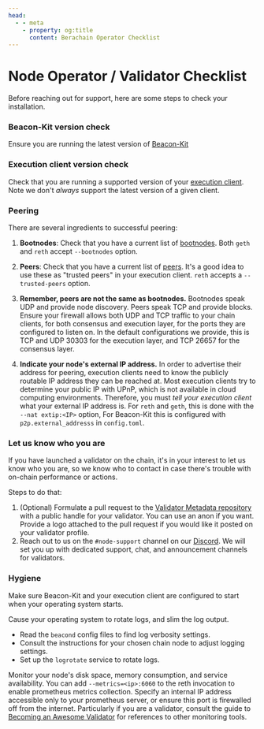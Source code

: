 ```yaml
---
head:
  - - meta
    - property: og:title
      content: Berachain Operator Checklist
---
```


# Node Operator / Validator Checklist

Before reaching out for support, here are some steps to check your installation.

### Beacon-Kit version check
Ensure you are running the latest version of [Beacon-Kit](https://github.com/berachain/beacon-kit) 

### Execution client version check
Check that you are running a supported version of your [execution client](/nodes/evm-execution). Note we don't _always_ support the latest version of a given client.

### Peering

There are several ingredients to successful peering:
1. **Bootnodes**: Check that you have a current list of [bootnodes](https://github.com/berachain/beacon-kit/blob/main/testing/networks/80094/el-bootnodes.txt).  Both `geth` and `reth` accept `--bootnodes` option.
2. **Peers**: Check that you have a current list of [peers](https://github.com/berachain/beacon-kit/blob/main/testing/networks/80094/el-peers.txt). It's a good idea to use these as "trusted peers" in your execution client.  `reth` accepts a `--trusted-peers` option.
3. **Remember, peers are not the same as bootnodes.**  Bootnodes speak UDP and provide node discovery. Peers speak TCP and provide blocks.  Ensure your firewall allows both UDP and TCP traffic to your chain clients, for both consensus and execution layer, for the ports they are configured to listen on. In the default configurations we provide, this is TCP and UDP 30303 for the execution layer, and TCP 26657 for the consensus layer.

4. **Indicate your node's external IP address.**  In order to advertise their address for peering, execution clients need to know the publicly routable IP address they can be reached at.  Most execution clients try to determine your public IP with UPnP, which is not available in cloud computing environments. Therefore, you must _tell your execution client_ what your external IP address is. For `reth` and `geth`, this is  done with the `--nat extip:<IP>` option, For Beacon-Kit this is configured with `p2p.external_addresss` in `config.toml`.

### Let us know who you are

If you have launched a validator on the chain, it's in your interest to let us know who you are, so we know who to contact in case there's trouble with on-chain performance or actions.

Steps to do that:
1. (Optional) Formulate a pull request to the [Validator Metadata repository](https://github.com/berachain/metadata) with a public handle for your validator. You can use an anon if you want.  Provide a logo attached to the pull request if you would like it posted on your validator profile.
2. Reach out to us on the `#node-support` channel on our [Discord](https://github.com/berachain). We will set you up with dedicated support, chat, and announcement channels for validators.


### Hygiene

Make sure Beacon-Kit and your execution client are configured to start when your operating system starts. 

Cause your operating system to rotate logs, and slim the log output.
   - Read the `beacond` config files to find log verbosity settings.
   - Consult the instructions for your chosen chain node to adjust logging settings.
   - Set up the `logrotate` service to rotate logs.

Monitor your node's disk space, memory consumption, and service availability. You can add `--metrics=<ip>:6060` to the reth invocation to enable prometheus metrics collection. Specify an internal IP address accessible only to your prometheus server, or ensure this port is firewalled off from the internet.
Particularly if you are a validator, consult the guide to [Becoming an Awesome Validator](https://github.com/chuck-bear/awesome-berachain-validators/tree/main) for references to other monitoring tools.
